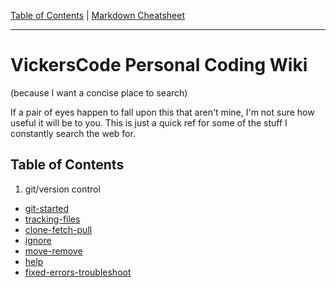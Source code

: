 [Table of Contents](../README.md) | [Markdown Cheatsheet](/Markdown%20Cheatsheet.md)
___
# VickersCode Personal Coding Wiki
(because I want a concise place to search)

If a pair of eyes happen to fall upon this that aren't mine, I'm not sure how useful it will be to you. This is just a quick ref for some of the stuff I constantly search the web for. 
## Table of Contents
1. git/version control
  - [git-started](./git/git-started.md) 
  - [tracking-files](./git/tracking-files.md)
  - [clone-fetch-pull](./git/clone-fetch-pull.md)
  - [ignore](./git/ignore)
  - [move-remove](./git/move-remove)
  - [help](./git/help.md)
  - [fixed-errors-troubleshoot](./git/fixed-errors-troubleshoot.md)



